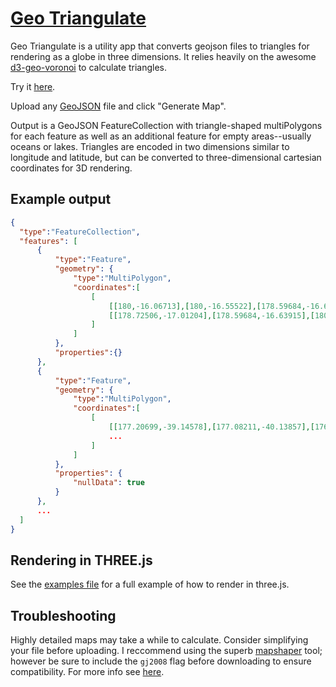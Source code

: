 # [Geo Triangulate](https://jessihamel.github.io/geo_triangulate)

Geo Triangulate is a utility app that converts geojson files to triangles for rendering as a globe in three dimensions. It relies heavily on the awesome [d3-geo-voronoi](https://github.com/Fil/d3-geo-voronoi) to calculate triangles.

Try it [here](https://jessihamel.github.io/geo_triangulate).

Upload any [GeoJSON](http://geojson.org/) file and click "Generate Map".

Output is a GeoJSON FeatureCollection with triangle-shaped multiPolygons for each feature as well as an additional feature for empty areas--usually oceans or lakes. Triangles are encoded in two dimensions similar to longitude and latitude, but can be converted to three-dimensional cartesian coordinates for 3D rendering.

## Example output

```json
{
  "type":"FeatureCollection",
  "features": [
      {
          "type":"Feature",
          "geometry": {
              "type":"MultiPolygon",
              "coordinates":[
                  [
                      [[180,-16.06713],[180,-16.55522],[178.59684,-16.63915],[180,-16.06713]],
                      [[178.72506,-17.01204],[178.59684,-16.63915],[180,-16.55522],[178.72506,-17.01204]]
                  ]
              ]
          },
          "properties":{}
      },
      {
          "type":"Feature",
          "geometry": {
              "type":"MultiPolygon",
              "coordinates":[
                  [
                      [[177.20699,-39.14578],[177.08211,-40.13857],[176.88582,-40.06598],[177.20699,-39.14578]],
                      ...
                  ]
              ]
          },
          "properties": {
              "nullData": true
          }
      },
      ...
  ]
}
```

## Rendering in THREE.js

See the [examples file](https://github.com/jessihamel/geo_triangulate/tree/master/examples) for a full example of how to render in three.js.

## Troubleshooting

Highly detailed maps may take a while to calculate. Consider simplifying your file before uploading. I reccommend using the superb [mapshaper](https://mapshaper.org/) tool; however be sure to include the `gj2008` flag before downloading to ensure compatibility. For more info see [here](https://github.com/mbloch/mapshaper/issues/432).
